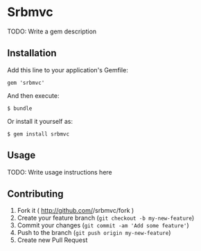 # Srbmvc

TODO: Write a gem description

## Installation

Add this line to your application's Gemfile:

    gem 'srbmvc'

And then execute:

    $ bundle

Or install it yourself as:

    $ gem install srbmvc

## Usage

TODO: Write usage instructions here

## Contributing

1. Fork it ( http://github.com/<my-github-username>/srbmvc/fork )
2. Create your feature branch (`git checkout -b my-new-feature`)
3. Commit your changes (`git commit -am 'Add some feature'`)
4. Push to the branch (`git push origin my-new-feature`)
5. Create new Pull Request
